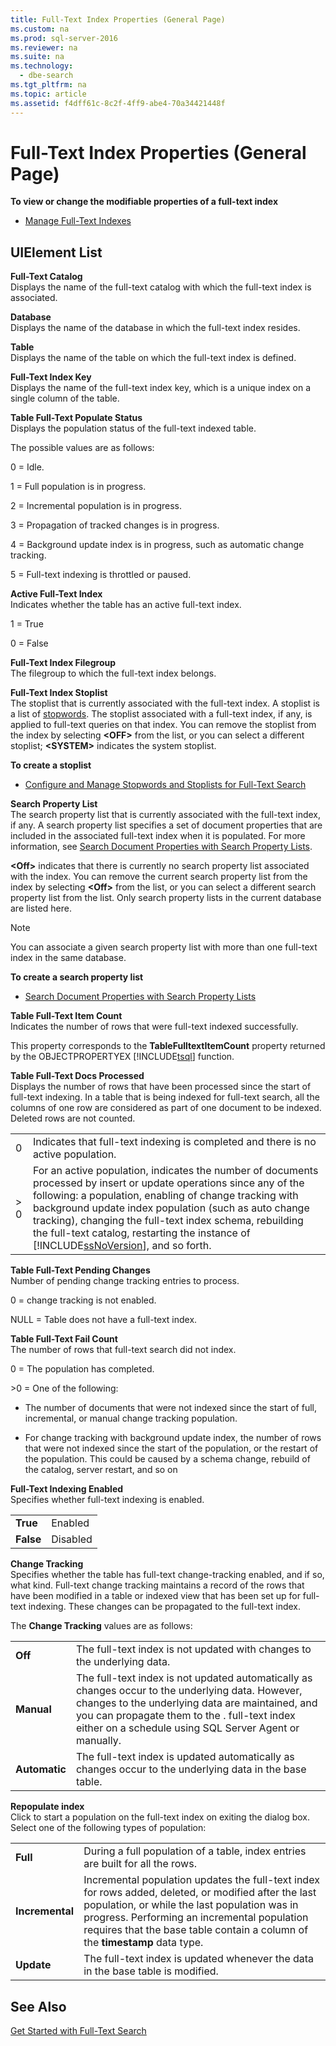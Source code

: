 ```yaml
---
title: Full-Text Index Properties (General Page)
ms.custom: na
ms.prod: sql-server-2016
ms.reviewer: na
ms.suite: na
ms.technology: 
  - dbe-search
ms.tgt_pltfrm: na
ms.topic: article
ms.assetid: f4dff61c-8c2f-4ff9-abe4-70a34421448f
---
```

# Full-Text Index Properties (General Page)
  **To view or change the modifiable properties of a full\-text index**  
  
-   [Manage Full-Text Indexes](../../Topics\TopicNameNotContainA/Manage-Full-Text-Indexes.md)  
  
## UIElement List  
 **Full\-Text Catalog**  
 Displays the name of the full\-text catalog with which the full\-text index is associated.  
  
 **Database**  
 Displays the name of the database in which the full\-text index resides.  
  
 **Table**  
 Displays the name of the table on which the full\-text index is defined.  
  
 **Full\-Text Index Key**  
 Displays the name of the full\-text index key, which is a unique index on a single column of the table.  
  
 **Table Full\-Text Populate Status**  
 Displays the population status of the full\-text indexed table.  
  
 The possible values are as follows:  
  
 0 \= Idle.  
  
 1 \= Full population is in progress.  
  
 2 \= Incremental population is in progress.  
  
 3 \= Propagation of tracked changes is in progress.  
  
 4 \= Background update index is in progress, such as automatic change tracking.  
  
 5 \= Full\-text indexing is throttled or paused.  
  
 **Active Full\-Text Index**  
 Indicates whether the table has an active full\-text index.  
  
 1 \= True  
  
 0 \= False  
  
 **Full\-Text Index Filegroup**  
 The filegroup to which the full\-text index belongs.  
  
 **Full\-Text Index Stoplist**  
 The stoplist that is currently associated with the full\-text index. A stoplist is a list of [stopwords](../../Topics\TopicNameNotContainA/Configure-and-Manage-Stopwords-and-Stoplists-for-Full-Text-Search.md). The stoplist associated with a full\-text index, if any, is applied to full\-text queries on that index. You can remove the stoplist from the index by selecting **\<OFF\>** from the list, or you can select a different stoplist; **\<SYSTEM\>** indicates the system stoplist.  
  
 **To create a stoplist**  
  
-   [Configure and Manage Stopwords and Stoplists for Full-Text Search](../../Topics\TopicNameNotContainA/Configure-and-Manage-Stopwords-and-Stoplists-for-Full-Text-Search.md)  
  
 **Search Property List**  
 The search property list that is currently associated with the full\-text index, if any. A search property list specifies a set of document properties that are included in the associated full\-text index when it is populated. For more information, see [Search Document Properties with Search Property Lists](../../Topics\TopicNameNotContainA/Search-Document-Properties-with-Search-Property-Lists.md).  
  
 **\<Off\>** indicates that there is currently no search property list associated with the index. You can remove the current search property list from the index by selecting **\<Off\>** from the list, or you can select a different search property list from the list. Only search property lists in the current database are listed here.  
  
> [!NOTE]  
>  You can associate a given search property list with more than one full\-text index in the same database.  
  
 **To create a search property list**  
  
-   [Search Document Properties with Search Property Lists](../../Topics\TopicNameNotContainA/Search-Document-Properties-with-Search-Property-Lists.md)  
  
 **Table Full\-Text Item Count**  
 Indicates the number of rows that were full\-text indexed successfully.  
  
 This property corresponds to the **TableFulltextItemCount** property returned by the OBJECTPROPERTYEX [!INCLUDE[tsql](../../Token\Other/tsql_md.md)] function.  
  
 **Table Full\-Text Docs Processed**  
 Displays the number of rows that have been processed since the start of full\-text indexing. In a table that is being indexed for full\-text search, all the columns of one row are considered as part of one document to be indexed. Deleted rows are not counted.  
  
|||  
|-|-|  
|0|Indicates that full\-text indexing is completed and there is no active population.|  
|\> 0|For an active population, indicates the number of documents processed by insert or update operations since any of the following: a population, enabling of change tracking with background update index population \(such as auto change tracking\), changing the full\-text index schema, rebuilding the full\-text catalog, restarting the instance of [!INCLUDE[ssNoVersion](../../Token\Other/ssNoVersion_md.md)], and so forth.|  
  
 **Table Full\-Text Pending Changes**  
 Number of pending change tracking entries to process.  
  
 0 \= change tracking is not enabled.  
  
 NULL \= Table does not have a full\-text index.  
  
 **Table Full\-Text Fail Count**  
 The number of rows that full\-text search did not index.  
  
 0 \= The population has completed.  
  
 \>0 \= One of the following:  
  
-   The number of documents that were not indexed since the start of full, incremental, or manual change tracking population.  
  
-   For change tracking with background update index, the number of rows that were not indexed since the start of the population, or the restart of the population. This could be caused by a schema change, rebuild of the catalog, server restart, and so on  
  
 **Full\-Text Indexing Enabled**  
 Specifies whether full\-text indexing is enabled.  
  
|||  
|-|-|  
|**True**|Enabled|  
|**False**|Disabled|  
  
 **Change Tracking**  
 Specifies whether the table has full\-text change\-tracking enabled, and if so, what kind. Full\-text change tracking maintains a record of the rows that have been modified in a table or indexed view that has been set up for full\-text indexing. These changes can be propagated to the full\-text index.  
  
 The **Change Tracking** values are as follows:  
  
|||  
|-|-|  
|**Off**|The full\-text index is not updated with changes to the underlying data.|  
|**Manual**|The full\-text index is not updated automatically as changes occur to the underlying data. However, changes to the underlying data are maintained, and you can propagate them to the . full\-text index either on a schedule using SQL Server Agent or manually.|  
|**Automatic**|The full\-text index is updated automatically as changes occur to the underlying data in the base table.|  
  
 **Repopulate index**  
 Click to start a population on the full\-text index on exiting the dialog box. Select one of the following types of population:  
  
|||  
|-|-|  
|**Full**|During a full population of a table, index entries are built for all the rows.|  
|**Incremental**|Incremental population updates the full\-text index for rows added, deleted, or modified after the last population, or while the last population was in progress. Performing an incremental population requires that the base table contain a column of the **timestamp** data type.|  
|**Update**|The full\-text index is updated whenever the data in the base table is modified.|  
  
## See Also  
 [Get Started with Full-Text Search](../../Topics\TopicNameNotContainA/Get-Started-with-Full-Text-Search.md)  
  
  